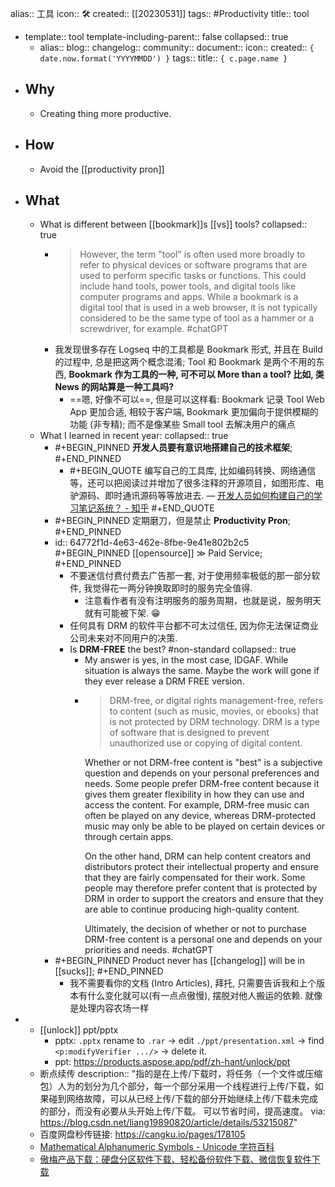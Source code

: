 alias:: 工具
icon:: 🛠
created:: [[20230531]]
tags:: #Productivity
title:: tool

  - template:: tool
    template-including-parent:: false
    collapsed:: true
    - alias:: 
      blog:: 
      changelog:: 
      community:: 
      document:: 
      icon:: 
      created:: ``{ date.now.format('YYYYMMDD') }``
      tags:: 
      title:: ``{ c.page.name }``
- ## Why
  - Creating thing more productive.
- ## How
  - Avoid the [[productivity pron]]
- ## What
  - What is different between [[bookmark]]s [[vs]] tools?
    collapsed:: true
    - > However, the term "tool" is often used more broadly to refer to physical devices or software programs that are used to perform specific tasks or functions. This could include hand tools, power tools, and digital tools like computer programs and apps. While a bookmark is a digital tool that is used in a web browser, it is not typically considered to be the same type of tool as a hammer or a screwdriver, for example.
      #chatGPT
    - 我发现很多存在 Logseq 中的工具都是 Bookmark 形式, 并且在 Build 的过程中, 总是把这两个概念混淆; Tool 和 Bookmark 是两个不用的东西, **Bookmark 作为工具的一种, 可不可以 More than a tool? 比如, 类 News 的网站算是一种工具吗?**
      - ==嗯, 好像不可以==, 但是可以这样看: Bookmark 记录 Tool Web App 更加合适, 相较于客户端, Bookmark 更加偏向于提供模糊的功能 (非专精); 而不是像某些 Small tool 去解决用户的痛点
  - What I learned in recent year:
    collapsed:: true
    - #+BEGIN_PINNED
      **开发人员要有意识地搭建自己的技术框架**;
      #+END_PINNED
      - #+BEGIN_QUOTE
        编写自己的工具库, 比如编码转换、网络通信等，还可以把阅读过并增加了很多注释的开源项目，如图形库、电驴源码、即时通讯源码等等放进去.
        — [开发人员如何构建自己的学习笔记系统？ - 知乎](https://www.zhihu.com/question/273440522/answer/368778127)
        #+END_QUOTE
    - #+BEGIN_PINNED
      定期磨刀，但是禁止 **Productivity Pron**;
      #+END_PINNED
    - id:: 64772f1d-4e63-462e-8fbe-9e41e802b2c5
      #+BEGIN_PINNED
      [[opensource]] ≫ Paid Service;
      #+END_PINNED
      - 不要迷信付费付费去广告那一套, 对于使用频率极低的那一部分软件, 我觉得花一两分钟换取即时的服务完全值得.
        - 注意看作者有没有注明服务的服务周期，也就是说，服务明天就有可能被下架. 😁
      - 任何具有 DRM 的软件平台都不可太过信任, 因为你无法保证商业公司未来对不同用户的决策.
      - Is **DRM-FREE** the best? #non-standard
        collapsed:: true
        - My answer is yes, in the most case, IDGAF. While situation is always the same. Maybe the work will gone if they ever release a DRM FREE version.
        - > DRM-free, or digital rights management-free, refers to content (such as music, movies, or ebooks) that is not protected by DRM technology. DRM is a type of software that is designed to prevent unauthorized use or copying of digital content.
          >
          Whether or not DRM-free content is "best" is a subjective question and depends on your personal preferences and needs. Some people prefer DRM-free content because it gives them greater flexibility in how they can use and access the content. For example, DRM-free music can often be played on any device, whereas DRM-protected music may only be able to be played on certain devices or through certain apps.
          >
          On the other hand, DRM can help content creators and distributors protect their intellectual property and ensure that they are fairly compensated for their work. Some people may therefore prefer content that is protected by DRM in order to support the creators and ensure that they are able to continue producing high-quality content.
          >
          Ultimately, the decision of whether or not to purchase DRM-free content is a personal one and depends on your priorities and needs.
          #chatGPT
    - #+BEGIN_PINNED
      Product never has [[changelog]] will be in [[sucks]];
      #+END_PINNED
      - 我不需要看你的文档 (Intro Articles), 拜托, 只需要告诉我和上个版本有什么变化就可以(有一点点傲慢), 摆脱对他人搬运的依赖. 就像是处理内容农场一样
-
  - [[unlock]] ppt/pptx
    - pptx: `.pptx` rename to `.rar` -> edit `./ppt/presentation.xml` -> find `<p:modifyVerifier .../>` -> delete it.
    - ppt: https://products.aspose.app/pdf/zh-hant/unlock/ppt
  - 断点续传
    description:: "指的是在上传/下载时，将任务（一个文件或压缩包）人为的划分为几个部分，每一个部分采用一个线程进行上传/下载，如果碰到网络故障，可以从已经上传/下载的部分开始继续上传/下载未完成的部分，而没有必要从头开始上传/下载。 可以节省时间，提高速度。 via: https://blog.csdn.net/liang19890820/article/details/53215087"
  - 百度网盘秒传链接: https://cangku.io/pages/178105
  - [Mathematical Alphanumeric Symbols - Unicode 字符百科](https://unicode-table.com/cn/blocks/mathematical-alphanumeric-symbols/)
  - [傲梅产品下载：硬盘分区软件下载、轻松备份软件下载、微信恢复软件下载](https://www.aomeikeji.com/download.html)